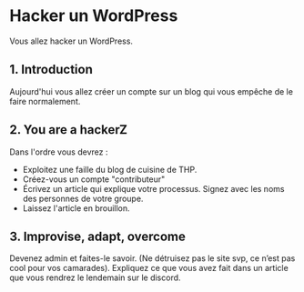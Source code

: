 # Hacker un WordPress
Vous allez hacker un WordPress.

## 1. Introduction
Aujourd'hui vous allez créer un compte sur un blog qui vous empêche de le faire normalement.

## 2. You are a hackerZ
Dans l'ordre vous devrez :

- Exploitez une faille du blog de cuisine de THP.
- Créez-vous un compte "contributeur"
- Écrivez un article qui explique votre processus. Signez avec les noms des personnes de votre groupe.
- Laissez l'article en brouillon.

## 3. Improvise, adapt, overcome
Devenez admin et faites-le savoir. (Ne détruisez pas le site svp, ce n’est pas cool pour vos camarades).
Expliquez ce que vous avez fait dans un article que vous rendrez le lendemain sur le discord.